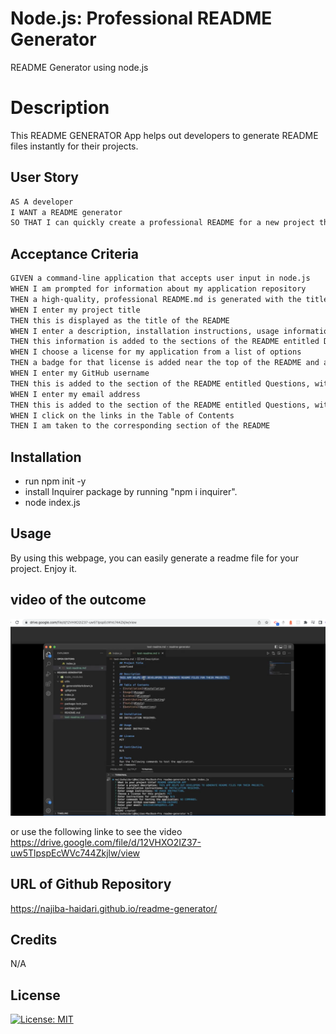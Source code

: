 # Node.js: Professional README Generator
README Generator using node.js

# Description
This README GENERATOR App helps out developers to generate README files instantly for their projects.

## User Story

```md
AS A developer
I WANT a README generator
SO THAT I can quickly create a professional README for a new project through node.js in command line
```

## Acceptance Criteria

```md
GIVEN a command-line application that accepts user input in node.js
WHEN I am prompted for information about my application repository
THEN a high-quality, professional README.md is generated with the title of my project and sections entitled Description, Table of Contents, Installation, Usage, License, Contributing, Tests, and Questions
WHEN I enter my project title
THEN this is displayed as the title of the README
WHEN I enter a description, installation instructions, usage information, contribution guidelines, and test instructions
THEN this information is added to the sections of the README entitled Description, Installation, Usage, Contributing, and Tests
WHEN I choose a license for my application from a list of options
THEN a badge for that license is added near the top of the README and a notice is added to the section of the README entitled License that explains which license the application is covered under
WHEN I enter my GitHub username
THEN this is added to the section of the README entitled Questions, with a link to my GitHub profile
WHEN I enter my email address
THEN this is added to the section of the README entitled Questions, with instructions on how to reach me with additional questions
WHEN I click on the links in the Table of Contents
THEN I am taken to the corresponding section of the README
```

## Installation

* run npm init -y
* install Inquirer package by running "npm i inquirer".
* node index.js

## Usage

By using this webpage, you can easily generate a readme file for your project. Enjoy it.

## video of the outcome

![READEME generator](./assets/Screenshot%202023-06-29%20at%202.38.42%20PM.png) 

or use the following linke to see the video
https://drive.google.com/file/d/12VHXO2IZ37-uw5TlpspEcWVc744Zkjlw/view

## URL of Github Repository
https://najiba-haidari.github.io/readme-generator/


## Credits

N/A

## License

[![License: MIT](https://img.shields.io/badge/License-MIT-yellow.svg)](https://opensource.org/licenses/MIT)
